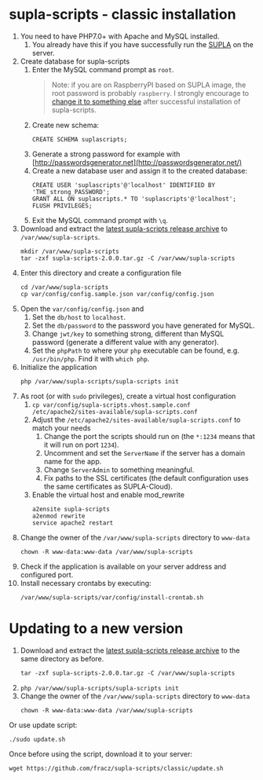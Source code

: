 # supla-scripts - classic installation

1. You need to have PHP7.0+ with Apache and MySQL installed.
    1. You already have this if you have successfully run the [SUPLA](https://github.com/SUPLA/supla-cloud) on the server.
1. Create database for supla-scripts
    1. Enter the MySQL command prompt as `root`. 
       > Note: if you are on RaspberryPI based on SUPLA image, the root password
         is probably `raspberry`. I strongly encourage to 
         [change it to something else](https://www.cyberciti.biz/faq/mysql-change-root-password/)
         after successful installation of supla-scripts.    
     1. Create new schema:
        ```
        CREATE SCHEMA suplascripts;
        ```
    1. Generate a strong password for example with [http://passwordsgenerator.net](http://passwordsgenerator.net/)
    1. Create a new database user and assign it to the created database:
       ```
       CREATE USER 'suplascripts'@'localhost' IDENTIFIED BY 'THE_strong_PASSWORD';
       GRANT ALL ON suplascripts.* TO 'suplascripts'@'localhost';
       FLUSH PRIVILEGES;
       ```
    1. Exit the MySQL command prompt with `\q`.
1. Download and extract the [latest supla-scripts release archive](https://github.com/fracz/supla-scripts/releases/latest)
   to `/var/www/supla-scripts`.
   ```
   mkdir /var/www/supla-scripts
   tar -zxf supla-scripts-2.0.0.tar.gz -C /var/www/supla-scripts
   ```
1. Enter this directory and create a configuration file
   ```
   cd /var/www/supla-scripts
   cp var/config/config.sample.json var/config/config.json
   ```
1. Open the `var/config/config.json` and
   1. Set the `db/host` to `localhost`.
   1. Set the `db/password` to the password you have generated for MySQL.
   1. Change `jwt/key` to something strong, different than MySQL password 
      (generate a different value with any generator).
   1. Set the `phpPath` to where your `php` executable can be found, e.g. `/usr/bin/php`. Find it with `which php`.
1. Initialize the application
   ```
   php /var/www/supla-scripts/supla-scripts init
   ```
1. As root (or with `sudo` privileges), create a virtual host configuration
   1. `cp var/config/supla-scripts.vhost.sample.conf /etc/apache2/sites-available/supla-scripts.conf`
   1. Adjust the `/etc/apache2/sites-available/supla-scripts.conf` to match your needs
       1. Change the port the scripts should run on (the `*:1234` means that it will run on port `1234`).
       1. Uncomment and set the `ServerName` if the server has a domain name for the app.
       1. Change `ServerAdmin` to something meaningful.
       1. Fix paths to the SSL certificates (the default configuration uses
          the same certificates as SUPLA-Cloud).
   1. Enable the virtual host and enable mod_rewrite
       ```
       a2ensite supla-scripts
       a2enmod rewrite
       service apache2 restart
       ```
1. Change the owner of the `/var/www/supla-scripts` directory to `www-data`
    ```
    chown -R www-data:www-data /var/www/supla-scripts
    ```
1. Check if the application is available on your server address and configured port.
1. Install necessary crontabs by executing:
   ```
   /var/www/supla-scripts/var/config/install-crontab.sh
   ```

# Updating to a new version

1. Download and extract the [latest supla-scripts release archive](https://github.com/fracz/supla-scripts/releases/latest) 
   to the same directory as before.
   ```
   tar -zxf supla-scripts-2.0.0.tar.gz -C /var/www/supla-scripts 
   ```
2. `php /var/www/supla-scripts/supla-scripts init`
3. Change the owner of the `/var/www/supla-scripts` directory to `www-data`
    ```
    chown -R www-data:www-data /var/www/supla-scripts
    ```    

Or use update script:

`./sudo update.sh`

Once before using the script, download it to your server:

`wget https://github.com/fracz/supla-scripts/classic/update.sh`
